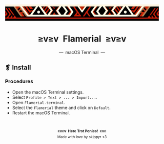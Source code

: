 <p align="center">
  <img alt="" src="../../assets/ornament.png" width=1020/>
</p>
<h1 align="center">≥v≥v&ensp;Flamerial&ensp;≥v≥v</h1>
<p align="center">—&ensp;macOS Terminal&ensp;—</p>

## ❡ Install
### Procedures
- Open the macOS Terminal settings.
- Select `Profile > Text > ... > Import...`.
- Open `Flamerial.terminal`.
- Select the `Flamerial` theme and click on `Default`.
- Restart the macOS Terminal.

&ensp;
<p align="center"><sup><strong>≥v≥v&ensp;Here Trot Ponies!&ensp;≥v≥</strong><br/>Made with love by skippyr <3</sup></p>
